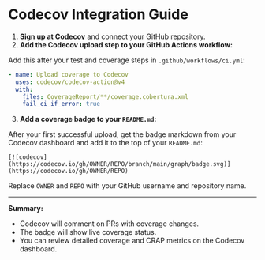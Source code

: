 # Codecov Integration Guide

1. **Sign up at [Codecov](https://about.codecov.io/)** and connect your GitHub repository.
2. **Add the Codecov upload step to your GitHub Actions workflow:**

Add this after your test and coverage steps in `.github/workflows/ci.yml`:

```yaml
- name: Upload coverage to Codecov
  uses: codecov/codecov-action@v4
  with:
    files: CoverageReport/**/coverage.cobertura.xml
    fail_ci_if_error: true
```

3. **Add a coverage badge to your `README.md`:**

After your first successful upload, get the badge markdown from your Codecov dashboard and add it to the top of your `README.md`:

```
[![codecov](https://codecov.io/gh/OWNER/REPO/branch/main/graph/badge.svg)](https://codecov.io/gh/OWNER/REPO)
```

Replace `OWNER` and `REPO` with your GitHub username and repository name.

---

**Summary:**
- Codecov will comment on PRs with coverage changes.
- The badge will show live coverage status.
- You can review detailed coverage and CRAP metrics on the Codecov dashboard.

